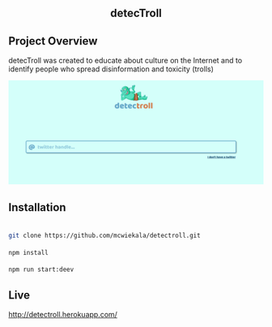<h2 align="center">detecTroll</h2>

## Project Overview

detecTroll was created to educate about culture on the Internet and to identify people who spread disinformation and toxicity (trolls)


![alt text](./docs/detectroll.png)


## Installation

```bash

git clone https://github.com/mcwiekala/detectroll.git

npm install

npm run start:deev

```

## Live 

http://detectroll.herokuapp.com/
